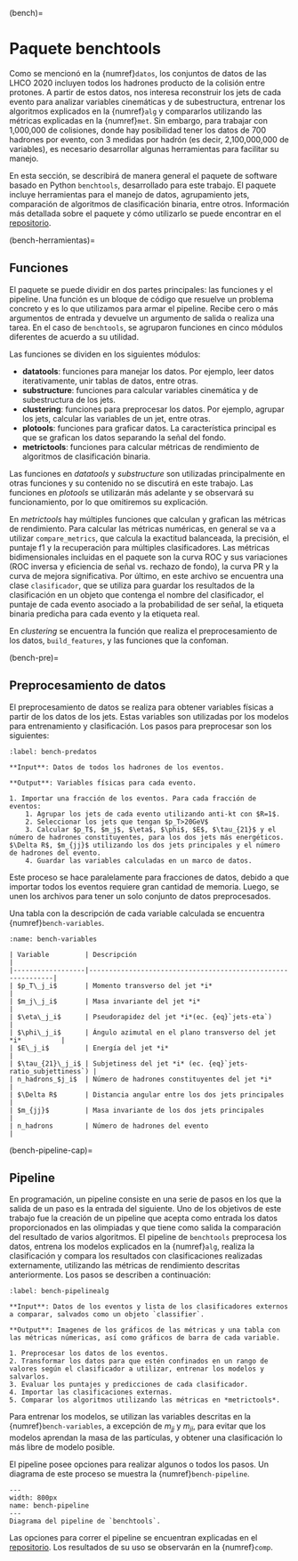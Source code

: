(bench)=
# Paquete benchtools
Como se mencionó en la {numref}`datos`, los conjuntos de datos de las LHCO 2020 incluyen todos los hadrones producto de la colisión entre protones. A partir de estos datos, nos interesa reconstruir los jets de cada evento para analizar variables cinemáticas y de subestructura, entrenar los algoritmos explicados en la {numref}`alg` y compararlos utilizando las métricas explicadas en la {numref}`met`. Sin embargo, para trabajar con 1,000,000 de colisiones, donde hay posibilidad tener los datos de 700 hadrones por evento, con 3 medidas por hadrón (es decir, 2,100,000,000 de variables), es necesario desarrollar algunas herramientas para facilitar su manejo. 

En esta sección, se describirá de manera general el paquete de software basado en Python `benchtools`, desarrollado para este trabajo. El paquete incluye herramientas para el manejo de datos, agrupamiento jets, comparación de algoritmos de clasificación binaria, entre otros. Información más detallada sobre el paquete y cómo utilizarlo se puede encontrar en el [repositorio](https://github.com/marianaiv/benchtools).

(bench-herramientas)=
## Funciones
El paquete se puede dividir en dos partes principales: las funciones y el pipeline. Una función es un bloque de código que resuelve un problema concreto y es lo que utilizamos para armar el pipeline. Recibe cero o más argumentos de entrada y devuelve un argumento de salida o realiza una tarea. En el caso de `benchtools`, se agruparon funciones en cinco módulos diferentes de acuerdo a su utilidad.

Las funciones se dividen en los siguientes módulos:
- **datatools**: funciones para manejar los datos. Por ejemplo, leer datos iterativamente, unir tablas de datos, entre otras. 
- **substructure**: funciones para calcular variables cinemática y de subestructura de los jets.
- **clustering**: funciones para preprocesar los datos. Por ejemplo, agrupar los jets, calcular las variables de un jet, entre otras.
- **plotools**: funciones para graficar datos. La característica principal es que se grafican los datos separando la señal del fondo.
- **metrictools**: funciones para calcular métricas de rendimiento de algoritmos de clasificación binaria.

Las funciones en *datatools* y *substructure* son utilizadas principalmente en otras funciones y su contenido no se discutirá en este trabajo. Las funciones en *plotools* se utilizarán más adelante y se observará su funcionamiento, por lo que omitiremos su explicación.

En *metrictools* hay múltiples funciones que calculan y grafican las métricas de rendimiento. Para calcular las métricas numéricas, en general se va a utilizar `compare_metrics`, que calcula la exactitud balanceada, la precisión, el puntaje f1 y la recuperación para múltiples clasificadores. Las métricas bidimensionales incluidas en el paquete son la curva ROC y sus variaciones (ROC inversa y eficiencia de señal vs. rechazo de fondo), la curva PR y la curva de mejora significativa. Por último, en este archivo se encuentra una clase `clasificador`, que se utiliza para guardar los resultados de la clasificación en un objeto que contenga el nombre del clasificador, el puntaje de cada evento asociado a la probabilidad de ser señal, la etiqueta binaria predicha para cada evento y la etiqueta real.

En *clustering* se encuentra la función que realiza el preprocesamiento de los datos, `build_features`, y las funciones que la confoman.

(bench-pre)=
## Preprocesamiento de datos
El preprocesamiento de datos se realiza para obtener variables físicas a partir de los datos de los jets. Estas variables son utilizadas por los modelos para entrenamiento y clasificación. Los pasos para preprocesar son los siguientes:

```{prf:algorithm} Preprocesamiento de *benchtools*
:label: bench-predatos

**Input**: Datos de todos los hadrones de los eventos.

**Output**: Variables físicas para cada evento.

1. Importar una fracción de los eventos. Para cada fracción de eventos:
    1. Agrupar los jets de cada evento utilizando anti-kt con $R=1$.
    2. Seleccionar los jets que tengan $p_T>20GeV$
    3. Calcular $p_T$, $m_j$, $\eta$, $\phi$, $E$, $\tau_{21}$ y el número de hadrones constituyentes, para los dos jets más energéticos. $\Delta R$, $m_{jj}$ utilizando los dos jets principales y el número de hadrones del evento.
    4. Guardar las variables calculadas en un marco de datos.
```
Este proceso se hace paralelamente para fracciones de datos, debido a que importar todos los eventos requiere gran cantidad de memoria. Luego, se unen los archivos para tener un solo conjunto de datos preprocesados.

Una tabla con la descripción de cada variable calculada se encuentra {numref}`bench-variables`.
```{table} Variables calculadas en el preprocesamiento de los datos. Las variables se calculan para *i*=1,2, que representan el jet principal y secundario, respectivamente.
:name: bench-variables

| Variable         | Descripción                                                 |
|------------------|-------------------------------------------------------------|
| $p_T\_j_i$       | Momento transverso del jet *i*                              |
| $m_j\_j_i$       | Masa invariante del jet *i*                                 |
| $\eta\_j_i$      | Pseudorapidez del jet *i*(ec. {eq}`jets-eta`)               |
| $\phi\_j_i$      | Ángulo azimutal en el plano transverso del jet *i*          |
| $E\_j_i$         | Energía del jet *i*                                         |
| $\tau_{21}\_j_i$ | Subjetiness del jet *i* (ec. {eq}`jets-ratio_subjettiness`) |
| n_hadrons_$j_i$  | Número de hadrones constituyentes del jet *i*               |
| $\Delta R$       | Distancia angular entre los dos jets principales            |
| $m_{jj}$         | Masa invariante de los dos jets principales                 |
| n_hadrons        | Número de hadrones del evento                               |
```

(bench-pipeline-cap)=
## Pipeline
En programación, un pipeline consiste en una serie de pasos en los que la salida de un paso es la entrada del siguiente. Uno de los objetivos de este trabajo fue la creación de un pipeline que acepta como entrada los datos proporcionados en las olimpiadas y que tiene como salida la comparación del resultado de varios algoritmos. El pipeline de `benchtools` preprocesa los datos, entrena los modelos explicados en la {numref}`alg`, realiza la clasificación y compara los resultados con clasificaciones realizadas externamente, utilizando las métricas de rendimiento descritas anteriormente. Los pasos se describen a continuación:

```{prf:algorithm} Pipeline de *benchtools*
:label: bench-pipelinealg

**Input**: Datos de los eventos y lista de los clasificadores externos a comparar, salvados como un objeto `classifier`.

**Output**: Imagenes de los gráficos de las métricas y una tabla con las métricas númericas, así como gráficos de barra de cada variable.

1. Preprocesar los datos de los eventos.
2. Transformar los datos para que estén confinados en un rango de valores según el clasificador a utilizar, entrenar los modelos y salvarlos.
3. Evaluar los puntajes y predicciones de cada clasificador.
4. Importar las clasificaciones externas.
5. Comparar los algoritmos utilizando las métricas en *metrictools*.
```
Para entrenar los modelos, se utilizan las variables descritas en la {numref}`bench-variables`, a excepción de $m_{jj}$ y $m_{ji}$, para evitar que los modelos aprendan la masa de las partículas, y obtener una clasificación lo más libre de modelo posible.

El pipeline posee opciones para realizar algunos o todos los pasos. Un diagrama de este proceso se muestra la {numref}`bench-pipeline`.

```{figure} ../../figuras/bench-pipeline.png
---
width: 800px
name: bench-pipeline
---
Diagrama del pipeline de `benchtools`.
```
Las opciones para correr el pipeline se encuentran explicadas en el [repositorio](https://github.com/marianaiv/benchtools). Los resultados de su uso se observarán en la {numref}`comp`.